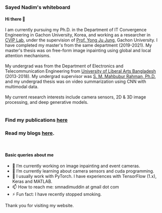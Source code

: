 ### Sayed Nadim's whiteboard

#### Hi there 👋

I am currently pursuing my Ph.D. in the Department of IT Convergence Engineering in Gachon University, Korea, and working as a researcher in [CVIP Lab](https://sites.google.com/site/gachoncvip/home), under the supervision of [Prof. Yong Ju Jung](https://sites.google.com/site/coolyjjung/), Gachon University. I have completed my master's from the same department (2019-2021). My master's thesis was on free-form image inpainting using global and local attention mechanisms.
<br><br>
My undergrad was from the Department of Electronics and Telecommunication Engineering from [University of Liberal Arts Bangladesh](https://ulab.edu.bd/) (2013-2018). My undergrad supervisor was [S. M. Mahbubur Rahman, Ph.D.](https://mahbubur.buet.ac.bd/) and my undergrad thesis was on video summarization using CNN with multimodal data.
<br><br>
My current research interests include camera sensors, 2D & 3D image processing, and deep generative models. 
<br><br>
### Find my publications [here](/publications/pub_list.md)
### Read my blogs [here](/blogs/blog_lists.md).

<br>

#### Basic queries about me 

- 🔭 I’m currently working on image inpainting and event cameras.
- 🌱 I’m currently learning about camera sensors and cuda programming.
- 💬 I usually work with PyTorch. I have experiences with TensorFlow (1.x), Keras and MATLAB. 
- 📫 How to reach me: smnadimuddin at gmail dot com
- ⚡ Fun fact: I have recently stopped smoking. 


Thank you for visiting my website. 
